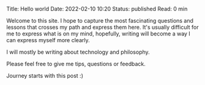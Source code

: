 Title: Hello world
Date: 2022-02-10 10:20
Status: published
Read: 0 min

Welcome to this site. I hope to capture the most fascinating questions and lessons that crosses my path and express them here. It's usually difficult for me to express what is on my mind, hopefully, writing will become a way I can express myself more clearly.

I will mostly be writing about technology and philosophy.

Please feel free to give me tips, questions or feedback.

Journey starts with this post :)